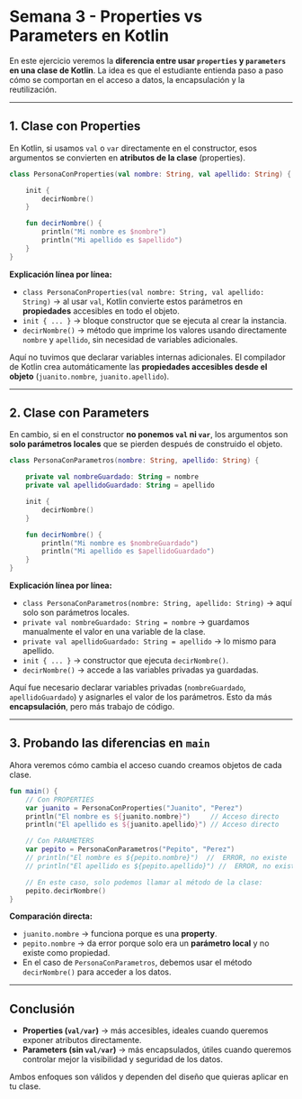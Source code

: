 # Semana 3 - Properties vs Parameters en Kotlin

En este ejercicio veremos la **diferencia entre usar `properties` y `parameters` en una clase de Kotlin**.
La idea es que el estudiante entienda paso a paso cómo se comportan en el acceso a datos, la encapsulación y la reutilización.

---

## 1. Clase con Properties

En Kotlin, si usamos `val` o `var` directamente en el constructor, esos argumentos se convierten en **atributos de la clase** (properties).

```kotlin
class PersonaConProperties(val nombre: String, val apellido: String) {

    init {
        decirNombre()
    }

    fun decirNombre() {
        println("Mi nombre es $nombre")
        println("Mi apellido es $apellido")
    }
}
```

**Explicación línea por línea:**

* `class PersonaConProperties(val nombre: String, val apellido: String)` → al usar `val`, Kotlin convierte estos parámetros en **propiedades** accesibles en todo el objeto.
* `init { ... }` → bloque constructor que se ejecuta al crear la instancia.
* `decirNombre()` → método que imprime los valores usando directamente `nombre` y `apellido`, sin necesidad de variables adicionales.

Aquí no tuvimos que declarar variables internas adicionales.
El compilador de Kotlin crea automáticamente las **propiedades accesibles desde el objeto** (`juanito.nombre`, `juanito.apellido`).

---

## 2. Clase con Parameters

En cambio, si en el constructor **no ponemos `val` ni `var`**, los argumentos son **solo parámetros locales** que se pierden después de construido el objeto.

```kotlin
class PersonaConParametros(nombre: String, apellido: String) {

    private val nombreGuardado: String = nombre
    private val apellidoGuardado: String = apellido

    init {
        decirNombre()
    }

    fun decirNombre() {
        println("Mi nombre es $nombreGuardado")
        println("Mi apellido es $apellidoGuardado")
    }
}
```

**Explicación línea por línea:**

* `class PersonaConParametros(nombre: String, apellido: String)` → aquí solo son parámetros locales.
* `private val nombreGuardado: String = nombre` → guardamos manualmente el valor en una variable de la clase.
* `private val apellidoGuardado: String = apellido` → lo mismo para apellido.
* `init { ... }` → constructor que ejecuta `decirNombre()`.
* `decirNombre()` → accede a las variables privadas ya guardadas.

Aquí fue necesario declarar variables privadas (`nombreGuardado`, `apellidoGuardado`) y asignarles el valor de los parámetros.
Esto da más **encapsulación**, pero más trabajo de código.

---

## 3. Probando las diferencias en `main`

Ahora veremos cómo cambia el acceso cuando creamos objetos de cada clase.

```kotlin
fun main() {
    // Con PROPERTIES
    var juanito = PersonaConProperties("Juanito", "Perez")
    println("El nombre es ${juanito.nombre}")     // Acceso directo
    println("El apellido es ${juanito.apellido}") // Acceso directo

    // Con PARAMETERS
    var pepito = PersonaConParametros("Pepito", "Perez")
    // println("El nombre es ${pepito.nombre}")  //  ERROR, no existe
    // println("El apellido es ${pepito.apellido}") //  ERROR, no existe

    // En este caso, solo podemos llamar al método de la clase:
    pepito.decirNombre()
}
```

**Comparación directa:**

* `juanito.nombre` → funciona porque es una **property**.
* `pepito.nombre` → da error porque solo era un **parámetro local** y no existe como propiedad.
* En el caso de `PersonaConParametros`, debemos usar el método `decirNombre()` para acceder a los datos.

---

## Conclusión

* **Properties (`val/var`)** → más accesibles, ideales cuando queremos exponer atributos directamente.
* **Parameters (sin `val/var`)** → más encapsulados, útiles cuando queremos controlar mejor la visibilidad y seguridad de los datos.

Ambos enfoques son válidos y dependen del diseño que quieras aplicar en tu clase.
